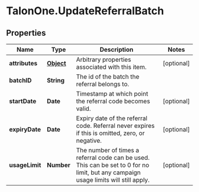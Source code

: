 # TalonOne.UpdateReferralBatch

## Properties

Name | Type | Description | Notes
------------ | ------------- | ------------- | -------------
**attributes** | [**Object**](.md) | Arbitrary properties associated with this item. | [optional] 
**batchID** | **String** | The id of the batch the referral belongs to. | 
**startDate** | **Date** | Timestamp at which point the referral code becomes valid. | [optional] 
**expiryDate** | **Date** | Expiry date of the referral code. Referral never expires if this is omitted, zero, or negative. | [optional] 
**usageLimit** | **Number** | The number of times a referral code can be used. This can be set to 0 for no limit, but any campaign usage limits will still apply.  | [optional] 


